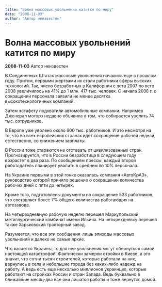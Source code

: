 ```yaml
---
title: "Волна массовых увольнений катится по миру"
date: "2008-11-03"
author: "Автор неизвестен"
---
```


# Волна массовых увольнений катится по миру

**2008-11-03** Автор неизвестен

В Соединенных Штатах массовые увольнения начались еще в прошлом году. Притом, первыми жертвами их стали работники сферы высоких технологий. Так, число безработных в Калифорнии с лета 2007 по лето 2008 увеличилось на 41% до 1 млн. 417 тыс. человек. С начала 2008 г. о сокращении персонала заявили не менее десятка высокотехнологичных компаний.

Затем эстафету подхватили автомобильные компании. Например Дженерал моторз недавно объявила о том, что собирается уволить 74 тыс. сотрудников.

В Европе уже уволено около 600 тыс. работников. И это несмотря на то, что во всех европейских странах идет сокращение рабочей недели, естественно, со снижением зарплаты.

В России тоже стараются не отставать от цивилизованных стран. Прогнозируется, что в России безработица в следующем году возрастет в два раза. По сообщениям прессы, каждый второй работодатель планирует уволить в среднем по 10% персонала.

На Украине первыми в этой гонке оказалась компания «АвтоКрАЗ», руководство которой приняло решение о сокращении количества рабочих дней с пяти до четырех.

Кроме того, подготовлены документы на сокращение 533 работников, что составляет более 7% общего количества работающих на автозаводе.

На четырехдневную рабочую неделю перешел Мариупольский металлургический комбинат имени Ильича. На четырехдневку перешел также Харьковский тракторный завод.

Разумеется, что все эти сообщения ­ лишь эпизоды массовых увольнений и далеко не самые яркие.

Что касается Украины, то для нее увольнения могут обернуться самой настоящей катастрофой. Фактически замерли стройки в Киеве, а это значит, что сотни тысяч строителей, которые работали на них, вернулись в села и небольшие города без каких-либо надежд на работу. А ведь есть еще несколько миллионов украинцев, которые работают на стройках России и стран Запада. Ведь буквально в ближайшие месяц-два все они лишатся работы и тоже вернутся домой.